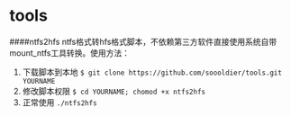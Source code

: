 tools
=====

####ntfs2hfs
ntfs格式转hfs格式脚本，不依赖第三方软件直接使用系统自带mount_ntfs工具转换。使用方法： 

1. 下载脚本到本地
    `$ git clone https://github.com/soooldier/tools.git YOURNAME`
2. 修改脚本权限
    `$ cd YOURNAME; chomod +x ntfs2hfs`
3. 正常使用
    `./ntfs2hfs`
